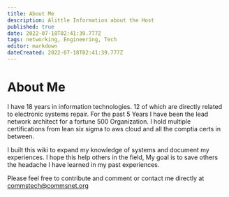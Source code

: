 ```yaml
---
title: About Me
description: Alittle Information about the Host
published: true
date: 2022-07-18T02:41:39.777Z
tags: networking, Engineering, Tech
editor: markdown
dateCreated: 2022-07-18T02:41:39.777Z
---
```

# About Me
I have 18 years in information technologies. 12 of which are directly related to electronic systems repair. For the past 5 Years I have been the lead network architect for a fortune 500 Organization. I hold multiple certifications from lean six sigma to aws cloud and all the comptia certs in between. 

I built this wiki to expand my knowledge of systems and document my experiences. I hope this help others in the field, My goal is to save others the headache I have learned in my past experiences. 

Please feel free to contribute and comment or contact me directly at commstech@commsnet.org